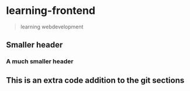 # learning-frontend
> learning webdevelopment 

## Smaller header
### A much smaller header

## This is an extra code addition to the git sections

